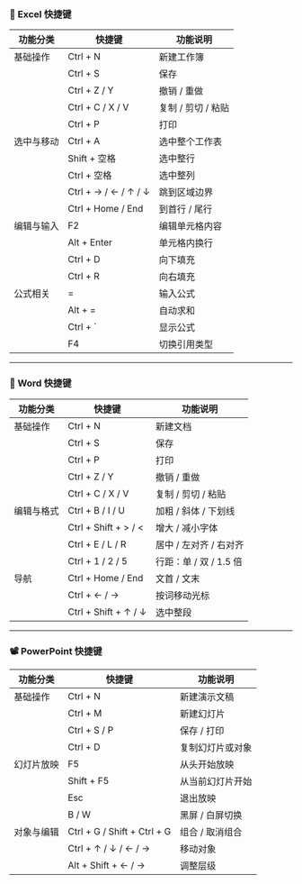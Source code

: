 ### 🔢 Excel 快捷键

| 功能分类 | 快捷键 | 功能说明 |
|----------|--------|----------|
| 基础操作 | Ctrl + N | 新建工作簿 |
|          | Ctrl + S | 保存 |
|          | Ctrl + Z / Y | 撤销 / 重做 |
|          | Ctrl + C / X / V | 复制 / 剪切 / 粘贴 |
|          | Ctrl + P | 打印 |
| 选中与移动 | Ctrl + A | 选中整个工作表 |
|          | Shift + 空格 | 选中整行 |
|          | Ctrl + 空格 | 选中整列 |
|          | Ctrl + → / ← / ↑ / ↓ | 跳到区域边界 |
|          | Ctrl + Home / End | 到首行 / 尾行 |
| 编辑与输入 | F2 | 编辑单元格内容 |
|          | Alt + Enter | 单元格内换行 |
|          | Ctrl + D | 向下填充 |
|          | Ctrl + R | 向右填充 |
| 公式相关 | = | 输入公式 |
|          | Alt + = | 自动求和 |
|          | Ctrl + ` | 显示公式 |
|          | F4 | 切换引用类型 |

---

### 📝 Word 快捷键

| 功能分类 | 快捷键 | 功能说明 |
|----------|--------|----------|
| 基础操作 | Ctrl + N | 新建文档 |
|          | Ctrl + S | 保存 |
|          | Ctrl + P | 打印 |
|          | Ctrl + Z / Y | 撤销 / 重做 |
|          | Ctrl + C / X / V | 复制 / 剪切 / 粘贴 |
| 编辑与格式 | Ctrl + B / I / U | 加粗 / 斜体 / 下划线 |
|          | Ctrl + Shift + > / < | 增大 / 减小字体 |
|          | Ctrl + E / L / R | 居中 / 左对齐 / 右对齐 |
|          | Ctrl + 1 / 2 / 5 | 行距：单 / 双 / 1.5 倍 |
| 导航 | Ctrl + Home / End | 文首 / 文末 |
|          | Ctrl + ← / → | 按词移动光标 |
|          | Ctrl + Shift + ↑ / ↓ | 选中整段 |

---

### 📽️ PowerPoint 快捷键

| 功能分类 | 快捷键 | 功能说明 |
|----------|--------|----------|
| 基础操作 | Ctrl + N | 新建演示文稿 |
|          | Ctrl + M | 新建幻灯片 |
|          | Ctrl + S / P | 保存 / 打印 |
|          | Ctrl + D | 复制幻灯片或对象 |
| 幻灯片放映 | F5 | 从头开始放映 |
|          | Shift + F5 | 从当前幻灯片开始 |
|          | Esc | 退出放映 |
|          | B / W | 黑屏 / 白屏切换 |
| 对象与编辑 | Ctrl + G / Shift + Ctrl + G | 组合 / 取消组合 |
|          | Ctrl + ↑ / ↓ / ← / → | 移动对象 |
|          | Alt + Shift + ← / → | 调整层级 |


